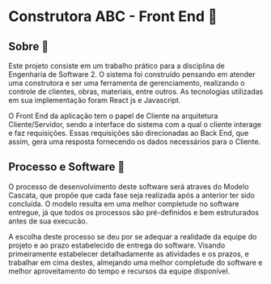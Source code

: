 # Construtora ABC - Front End 🚧


## Sobre 📝


Este projeto consiste em um trabalho prático para a disciplina de Engenharia de Software 2. O sistema foi construído pensando em atender uma construtora e ser uma ferramenta de gerenciamento, realizando o controle de clientes, obras, materiais, entre outros. As tecnologias utilizadas em sua implementação foram React js e Javascript.


O Front End da aplicação tem o papel de Cliente na arquitetura Cliente/Servidor, sendo a interface do sistema com a qual o cliente interage e faz requisições. Essas requisições são direcionadas ao Back End, que assim, gera uma resposta fornecendo os dados necessários para o Cliente.


## Processo e Software 🔨 
  O processo de desenvolvimento deste software será atraves do Modelo Cascata,  que propõe que cada fase seja realizada após a anterior ter sido concluída.  O modelo resulta em uma melhor completude no software entregue, já que todos os processos são pré-definidos e bem estruturados antes de sua execucão.
  
  A escolha deste processo se deu por se adequar a realidade da equipe do projeto e ao prazo estabelecido de entrega do software. Visando primeiramente estabelecer detalhadamente as atividades e os prazos, e trabalhar em cima destes, almejando uma melhor completude do software e melhor aproveitamento do tempo e recursos da equipe disponível.
